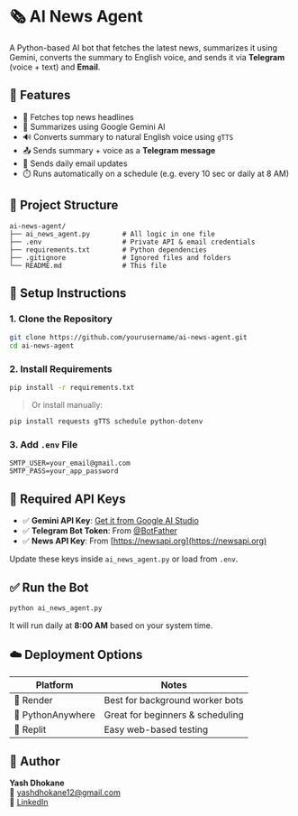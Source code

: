 # 🗞️ AI News Agent

A Python-based AI bot that fetches the latest news, summarizes it using Gemini, converts the summary to English voice, and sends it via **Telegram** (voice + text) and **Email**.

## 🚀 Features

- 📰 Fetches top news headlines
- 🤖 Summarizes using Google Gemini AI
- 🔊 Converts summary to natural English voice using `gTTS`
- 📤 Sends summary + voice as a **Telegram message**
- 📧 Sends daily email updates
- ⏱️ Runs automatically on a schedule (e.g. every 10 sec or daily at 8 AM)

## 📁 Project Structure

```
ai-news-agent/
├── ai_news_agent.py        # All logic in one file
├── .env                    # Private API & email credentials
├── requirements.txt        # Python dependencies
├── .gitignore              # Ignored files and folders
└── README.md               # This file
```

## 🔧 Setup Instructions

### 1. Clone the Repository

```bash
git clone https://github.com/yourusername/ai-news-agent.git
cd ai-news-agent
```

### 2. Install Requirements

```bash
pip install -r requirements.txt
```

> Or install manually:
```bash
pip install requests gTTS schedule python-dotenv
```

### 3. Add `.env` File

```env
SMTP_USER=your_email@gmail.com
SMTP_PASS=your_app_password
```

## 🔐 Required API Keys

- ✅ **Gemini API Key**: [Get it from Google AI Studio](https://makersuite.google.com/app/apikey)
- ✅ **Telegram Bot Token**: From [@BotFather](https://t.me/BotFather)
- ✅ **News API Key**: From [https://newsapi.org](https://newsapi.org)

Update these keys inside `ai_news_agent.py` or load from `.env`.

## ✅ Run the Bot

```bash
python ai_news_agent.py
```

It will run daily at **8:00 AM** based on your system time.

## ☁️ Deployment Options

| Platform         | Notes                            |
|------------------|----------------------------------|
| 🔹 Render         | Best for background worker bots  |
| 🔹 PythonAnywhere | Great for beginners & scheduling |
| 🔹 Replit         | Easy web-based testing           |

## 🙋 Author

**Yash Dhokane**  
📧 yashdhokane12@gmail.com  
🔗 [LinkedIn](https://linkedin.com/in/yash-dhokane)
